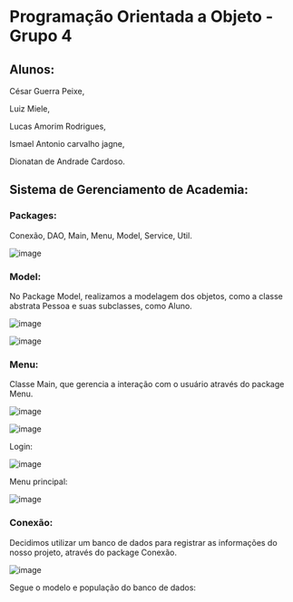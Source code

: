 # Programação Orientada a Objeto - Grupo 4
## Alunos:

César Guerra Peixe, 

Luiz Miele,

Lucas Amorim Rodrigues,

Ismael Antonio carvalho jagne,

Dionatan de Andrade Cardoso.

## Sistema de Gerenciamento de Academia:

### Packages:

Conexão, DAO, Main, Menu, Model, Service, Util.

![image](https://github.com/luizmiele/trabalhoPooSerraTec/assets/164147010/6db06753-8128-4030-bcdf-16a77958883a)

### Model:

No Package Model, realizamos a modelagem dos objetos, como a classe abstrata Pessoa e suas subclasses, como Aluno.

![image](https://github.com/luizmiele/trabalhoPooSerraTec/assets/164147010/bf9b2ab9-cdfa-4bb5-8a4a-5813afb64de0)

![image](https://github.com/luizmiele/trabalhoPooSerraTec/assets/164147010/ae701b4e-2ddf-4bac-b5b3-8606d237143f)

### Menu:

Classe Main, que gerencia a interação com o usuário através do package Menu.

![image](https://github.com/luizmiele/trabalhoPooSerraTec/assets/164147010/86575610-e54a-49d4-a64e-5e31cc25f2b3)

![image](https://github.com/luizmiele/trabalhoPooSerraTec/assets/164147010/b8ab756b-420e-4b7e-a51c-11c02dccfa22)

Login:

![image](https://github.com/luizmiele/trabalhoPooSerraTec/assets/164147010/8822e5a5-3c7b-4030-884f-c53ff8e2d6d3)

Menu principal:

![image](https://github.com/luizmiele/trabalhoPooSerraTec/assets/164147010/dc1d07e1-f8a5-49a4-b6c5-4afa70baf46c)

### Conexão:

Decidimos utilizar um banco de dados para registrar as informações do nosso projeto, através do package Conexão.

![image](https://github.com/luizmiele/trabalhoPooSerraTec/assets/164147010/eaeaa721-85a4-4c8d-8edb-b9b3aa686266)

Segue o modelo e população do banco de dados:

```

```














